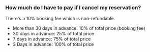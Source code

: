 ### How much do I have to pay if I cancel my reservation?

There's a 10% booking fee which is non-refundable.
- More than 30 days in advance: 10% of total price (booking fee)
- 30 days in advance: 25% of total price
- 7 days in advance: 75% of total price
- 3 Days in advance: 100% of total price